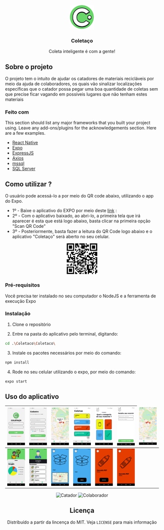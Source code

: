 <!-- PROJECT LOGO -->
<br />
<p align="center">
  <img src="Coletaco/assets/icon.png" alt="Logo" width="80" height="80">
  <h3 align="center">Coletaço</h3>
  <p align="center">
    Coleta inteligente é com a gente!
  </p>
</p>

<!-- ABOUT THE PROJECT -->
## Sobre o projeto

O projeto tem o intuito de ajudar os catadores de materiais recicláveis por meio da ajuda de colaboradores, os quais vão sinalizar localizações específicas que o catador possa pegar uma boa quantidade de coletas sem que precise ficar vagando em possíveis lugares que não tenham estes materiais


### Feito com

This section should list any major frameworks that you built your project using. Leave any add-ons/plugins for the acknowledgements section. Here are a few examples.
* [React Native](https://reactnative.dev)
* [Expo](https://expo.io)
* [ExpressJS](https://expressjs.com/pt-br/)
* [Axios](https://github.com/axios/axios)
* [mssql](https://github.com/tediousjs/node-mssql)
* [SQL Server](https://www.microsoft.com/pt-br/sql-server)

<!-- GETTING STARTED -->
## Como utilizar ?

O usuário pode acessá-lo a por meio do QR code abaixo, utilizando o app do Expo.
    
- 1º - Baixe o aplicativo do EXPO por meio deste [link](https://play.google.com/store/apps/details?id=host.exp.exponent&hl=pt_BR&gl=US) : 
- 2º - Com o aplicativo baixado, ao abri-lo, a primeira tela que irá aparecer é esta que está logo abaixo, basta clicar na primeira opção "Scan QR Code"
- 3º - Posteriormente, basta fazer a leitura do QR Code logo abaixo e o aplicativo "Coletaço" será aberto no seu celular.

<p align="center">
  <img src="images/QRCode_Coletaco.png" alt="QRcode" width="100" height="100">
</p>


### Pré-requisitos

Você precisa ter instalado no seu computador o NodeJS e a ferramenta de execução Expo

### Instalação

1. Clone o repositório

2. Entre na pasta do aplicativo pelo terminal, digitando:
```sh
cd .\Coletaco\Coletaco\
```

3. Instale os pacotes necessários por meio do comando:
```sh
npm install
```

4. Rode no seu celular utilizando o expo, por meio do comando:
```sh
expo start
```


<!-- USAGE EXAMPLES -->
## Uso do aplicativo

<center>
<table>
<thead>
  <tr>
    <th><img src="images/1_login.png" alt="Login"></th>
    <th><img src="images/2_cadastro.png" alt="Cadastro"></th>
    <th><img src="images/3_mapaColab.png" alt="Mapa Colaborador"></th>
    <th><img src="images/4_coletas.png" alt="Lista de coletas"></th>
    <th><img src="images/5_cadastroColeta.png" alt="Cadastro da coleta 1"></th>
    <th><img src="images/6_CadastroColeta.png" alt="Cadastro da coleta 2"></th>
    <td><img src="images/7_mapaCatador.png" alt="Mapa Catador"></td>
  </tr>
</thead>
<tbody>
  <tr>
    <td><img src="images/8_perfilColab.png" alt="Perfil do colaborador"></td>
    <td><img src="images/9_perfilCatador.png" alt="Perfil do catador"></td>
    <td><img src="images/10_mapaColeta.png" alt="Mapa da tela coleta"></td>
    <td><img src="images/11_coletaColab.png" alt="Tela coleta do colaborador"></td>
    <td><img src="images/12_coletado.png" alt="Coleta que foi coletada"></td>
    <td><img src="images/13_coletado.png" alt="Coleta coletada"></td>
  </tr>
</tbody>
</table>

<div align="center">
  <img src="images/Catador.gif" alt="Catador">
  <img src="images/Colaborador.gif" alt="Colaborador">
</div>

<!-- LICENSE -->
## Licença

Distribuído a partir da lincença do MIT. Veja `LICENSE` para mais informação
